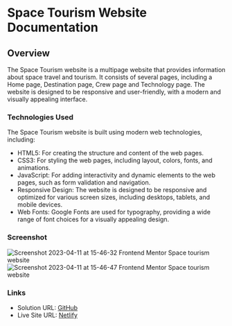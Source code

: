 # Space Tourism Website Documentation

## Overview

The Space Tourism website is a multipage website that provides information about space travel and tourism. It consists of several pages, including a Home page, Destination page, Crew page and Technology page. The website is designed to be responsive and user-friendly, with a modern and visually appealing interface.

### Technologies Used

The Space Tourism website is built using modern web technologies, including:

- HTML5: For creating the structure and content of the web pages.
- CSS3: For styling the web pages, including layout, colors, fonts, and animations.
- JavaScript: For adding interactivity and dynamic elements to the web pages, such as form validation and navigation.
- Responsive Design: The website is designed to be responsive and optimized for various screen sizes, including desktops, tablets, and mobile devices.
- Web Fonts: Google Fonts are used for typography, providing a wide range of font choices for a visually appealing design.

### Screenshot


![Screenshot 2023-04-11 at 15-46-32 Frontend Mentor Space tourism website](https://user-images.githubusercontent.com/108017321/231170197-4d21ae67-0461-466d-887d-4c961c556cdb.png)
![Screenshot 2023-04-11 at 15-46-47 Frontend Mentor Space tourism website](https://user-images.githubusercontent.com/108017321/231169995-ebbc66af-4e20-4dc8-ad4f-8f6268a486db.png)


### Links


- Solution URL: [GitHub](https://github.com/AndreiPostolache/Space-tourism-multi-page-website)
- Live Site URL: [Netlify](https://poetic-froyo-1e2166.netlify.app/destination.html)

